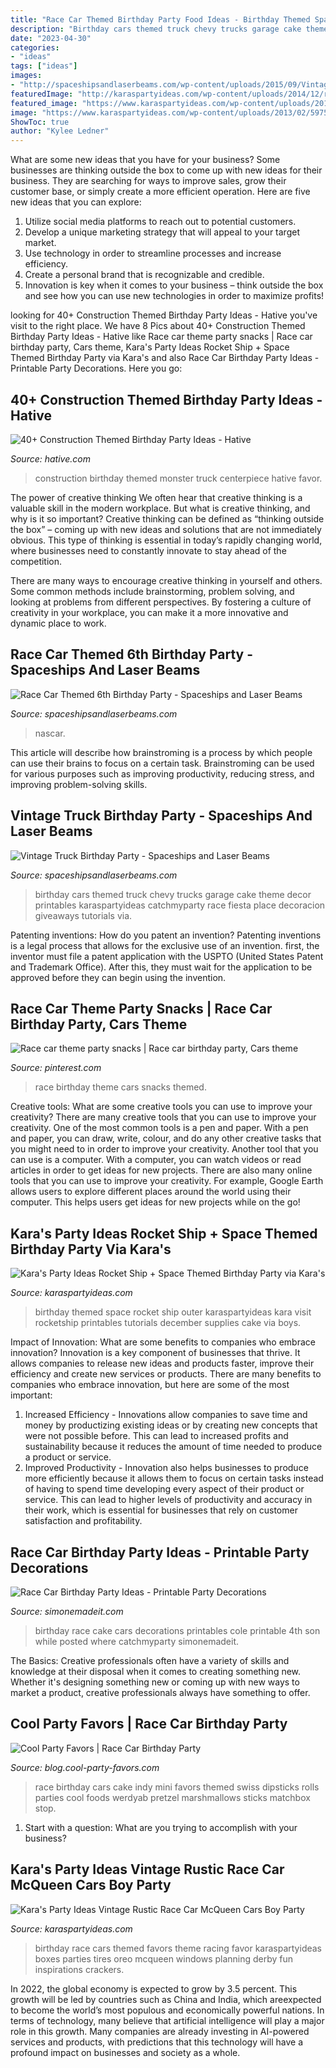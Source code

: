 ```yaml
---
title: "Race Car Themed Birthday Party Food Ideas - Birthday Themed Space Rocket Ship Outer Karaspartyideas Kara Visit Rocketship Printables Tutorials December Supplies Cake Via Boys"
description: "Birthday cars themed truck chevy trucks garage cake theme decor printables karaspartyideas catchmyparty race fiesta place decoracion giveaways tutorials via"
date: "2023-04-30"
categories:
- "ideas"
tags: ["ideas"]
images:
- "http://spaceshipsandlaserbeams.com/wp-content/uploads/2015/09/Vintage-Car-Themed-Birthday-Party-Place-Setting-Ideas-650x975.jpg"
featuredImage: "http://karaspartyideas.com/wp-content/uploads/2014/12/rocket4.jpg"
featured_image: "https://www.karaspartyideas.com/wp-content/uploads/2013/02/59750_501701219871508_601768388_n_600x820.png"
image: "https://www.karaspartyideas.com/wp-content/uploads/2013/02/59750_501701219871508_601768388_n_600x820.png"
ShowToc: true
author: "Kylee Ledner"
---
```



What are some new ideas that you have for your business?
Some businesses are thinking outside the box to come up with new ideas for their business. They are searching for ways to improve sales, grow their customer base, or simply create a more efficient operation. Here are five new ideas that you can explore: 
1) Utilize social media platforms to reach out to potential customers.
2) Develop a unique marketing strategy that will appeal to your target market. 
3) Use technology in order to streamline processes and increase efficiency. 
4) Create a personal brand that is recognizable and credible. 
5) Innovation is key when it comes to your business – think outside the box and see how you can use new technologies in order to maximize profits!

	

		
looking for 40+ Construction Themed Birthday Party Ideas - Hative you've visit to the right place. We have 8 Pics about 40+ Construction Themed Birthday Party Ideas - Hative like Race car theme party snacks | Race car birthday party, Cars theme, Kara&#039;s Party Ideas Rocket Ship + Space Themed Birthday Party via Kara&#039;s and also Race Car Birthday Party Ideas - Printable Party Decorations. Here you go:
		
    
## 40+ Construction Themed Birthday Party Ideas - Hative

<img loading=lazy src="https://hative.com/wp-content/uploads/2015/06/construction-birthday-party/14-construction-themed-birthday-party.jpg" onerror="this.onerror=null;this.src='https://tse2.mm.bing.net/th?id=OIP.LcTC_YhSYbqop-hN0NDcOQHaLK&amp;pid=15.1';" alt="40+ Construction Themed Birthday Party Ideas - Hative">

_Source: hative.com_

>construction birthday themed monster truck centerpiece hative favor. 

	

The power of creative thinking
We often hear that creative thinking is a valuable skill in the modern workplace. But what is creative thinking, and why is it so important?
Creative thinking can be defined as “thinking outside the box” – coming up with new ideas and solutions that are not immediately obvious. This type of thinking is essential in today’s rapidly changing world, where businesses need to constantly innovate to stay ahead of the competition.

There are many ways to encourage creative thinking in yourself and others. Some common methods include brainstorming, problem solving, and looking at problems from different perspectives. By fostering a culture of creativity in your workplace, you can make it a more innovative and dynamic place to work.

    
## Race Car Themed 6th Birthday Party - Spaceships And Laser Beams

<img loading=lazy src="https://spaceshipsandlaserbeams.com/wp-content/uploads/2015/09/race-car-boy-birthday-party-ideas-33-1.jpg" onerror="this.onerror=null;this.src='https://tse2.mm.bing.net/th?id=OIP.dI5vj82eV4DdV6bY_le78AHaLH&amp;pid=15.1';" alt="Race Car Themed 6th Birthday Party - Spaceships and Laser Beams">

_Source: spaceshipsandlaserbeams.com_

>nascar. 

	

This article will describe how brainstroming is a process by which people can use their brains to focus on a certain task. Brainstroming can be used for various purposes such as improving productivity, reducing stress, and improving problem-solving skills.

    
## Vintage Truck Birthday Party - Spaceships And Laser Beams

<img loading=lazy src="http://spaceshipsandlaserbeams.com/wp-content/uploads/2015/09/Vintage-Car-Themed-Birthday-Party-Place-Setting-Ideas-650x975.jpg" onerror="this.onerror=null;this.src='https://tse3.mm.bing.net/th?id=OIP.Pgu8QTO8yFYKrdA1gQySAgHaLH&amp;pid=15.1';" alt="Vintage Truck Birthday Party - Spaceships and Laser Beams">

_Source: spaceshipsandlaserbeams.com_

>birthday cars themed truck chevy trucks garage cake theme decor printables karaspartyideas catchmyparty race fiesta place decoracion giveaways tutorials via. 

	

Patenting inventions: How do you patent an invention?
Patenting inventions is a legal process that allows for the exclusive use of an invention. first, the inventor must file a patent application with the USPTO (United States Patent and Trademark Office). After this, they must wait for the application to be approved before they can begin using the invention.

    
## Race Car Theme Party Snacks | Race Car Birthday Party, Cars Theme

<img loading=lazy src="https://i.pinimg.com/736x/e9/9a/01/e99a01bf031339b744f6613dd52d0108.jpg" onerror="this.onerror=null;this.src='https://tse2.mm.bing.net/th?id=OIP.KFpSww2cNoQHRjxZmX2LIwHaJ4&amp;pid=15.1';" alt="Race car theme party snacks | Race car birthday party, Cars theme">

_Source: pinterest.com_

>race birthday theme cars snacks themed. 

	

Creative tools: What are some creative tools you can use to improve your creativity?
There are many creative tools that you can use to improve your creativity. One of the most common tools is a pen and paper. With a pen and paper, you can draw, write, colour, and do any other creative tasks that you might need to in order to improve your creativity. Another tool that you can use is a computer. With a computer, you can watch videos or read articles in order to get ideas for new projects. There are also many online tools that you can use to improve your creativity. For example, Google Earth allows users to explore different places around the world using their computer. This helps users get ideas for new projects while on the go!

    
## Kara&#039;s Party Ideas Rocket Ship + Space Themed Birthday Party Via Kara&#039;s

<img loading=lazy src="http://karaspartyideas.com/wp-content/uploads/2014/12/rocket4.jpg" onerror="this.onerror=null;this.src='https://tse1.mm.bing.net/th?id=OIP.y73ZqpsvU_2Pg2Ra7EZs-wHaLH&amp;pid=15.1';" alt="Kara&#039;s Party Ideas Rocket Ship + Space Themed Birthday Party via Kara&#039;s">

_Source: karaspartyideas.com_

>birthday themed space rocket ship outer karaspartyideas kara visit rocketship printables tutorials december supplies cake via boys. 

	

Impact of Innovation: What are some benefits to companies who embrace innovation?
Innovation is a key component of businesses that thrive. It allows companies to release new ideas and products faster, improve their efficiency and create new services or products. There are many benefits to companies who embrace innovation, but here are some of the most important: 
1. Increased Efficiency - Innovations allow companies to save time and money by productizing existing ideas or by creating new concepts that were not possible before. This can lead to increased profits and sustainability because it reduces the amount of time needed to produce a product or service. 
2. Improved Productivity - Innovation also helps businesses to produce more efficiently because it allows them to focus on certain tasks instead of having to spend time developing every aspect of their product or service. This can lead to higher levels of productivity and accuracy in their work, which is essential for businesses that rely on customer satisfaction and profitability.

    
## Race Car Birthday Party Ideas - Printable Party Decorations

<img loading=lazy src="http://www.simonemadeit.com/wp-content/uploads/2012/04/dsc00359.jpg" onerror="this.onerror=null;this.src='https://tse4.mm.bing.net/th?id=OIP.wRFJDnOorj1MOAjQju5xoQHaFj&amp;pid=15.1';" alt="Race Car Birthday Party Ideas - Printable Party Decorations">

_Source: simonemadeit.com_

>birthday race cake cars decorations printables cole printable 4th son while posted where catchmyparty simonemadeit. 

	

The Basics:
Creative professionals often have a variety of skills and knowledge at their disposal when it comes to creating something new. Whether it's designing something new or coming up with new ways to market a product, creative professionals always have something to offer.

    
## Cool Party Favors | Race Car Birthday Party

<img loading=lazy src="http://blog.cool-party-favors.com/wp-content/uploads/2013/03/Race-Car-Party-Food.jpg" onerror="this.onerror=null;this.src='https://tse3.mm.bing.net/th?id=OIP.VghDM_7oX1EKCGUkp0kHnQHaE6&amp;pid=15.1';" alt="Cool Party Favors | Race Car Birthday Party">

_Source: blog.cool-party-favors.com_

>race birthday cars cake indy mini favors themed swiss dipsticks rolls parties cool foods werdyab pretzel marshmallows sticks matchbox stop. 

	

1. Start with a question: What are you trying to accomplish with your business?

    
## Kara&#039;s Party Ideas Vintage Rustic Race Car McQueen Cars Boy Party

<img loading=lazy src="https://www.karaspartyideas.com/wp-content/uploads/2013/02/59750_501701219871508_601768388_n_600x820.png" onerror="this.onerror=null;this.src='https://tse1.mm.bing.net/th?id=OIP.xStkzQXn9pwvSwM355SQlQHaKH&amp;pid=15.1';" alt="Kara&#039;s Party Ideas Vintage Rustic Race Car McQueen Cars Boy Party">

_Source: karaspartyideas.com_

>birthday race cars themed favors theme racing favor karaspartyideas boxes parties tires oreo mcqueen windows planning derby fun inspirations crackers. 

	

In 2022, the global economy is expected to grow by 3.5 percent. This growth will be led by countries such as China and India, which areexpected to become the world’s most populous and economically powerful nations. In terms of technology, many believe that artificial intelligence will play a major role in this growth. Many companies are already investing in AI-powered services and products, with predictions that this technology will have a profound impact on businesses and society as a whole.


